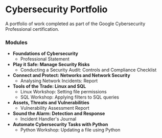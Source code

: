 # Cybersecurity Portfolio
A portfolio of work completed as part of the Google Cybersecurity Professional certification. 

### Modules 
- **Foundations of Cybersecurity**
  - Professional Statement 
- **Play it Safe: Manage Security Risks**
  - Conducting a Security Audit: Controls and Compliance Checklist
- **Connect and Protect: Networks and Network Security**
  - Analysing Network Incidents: Report 
- **Tools of the Trade: Linux and SQL**
  - Linux Workshop: Setting file permissions
  - SQL Workshop: Applying filters to SQL queries   
- **Assets, Threats and Vulnerabilities**
  - Vulnerability Assessment Report 
- **Sound the Alarm: Detection and Response**
  - Incident Handler's Journal 
- **Automate Cybersecurity Tasks with Python**
	- Python Workshop: Updating a file using Python
